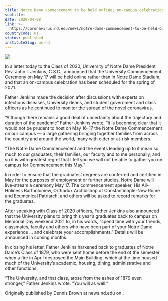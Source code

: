 ```yaml
---
title: Notre Dame commencement to be held online; on-campus celebration scheduled for spring 2021
subtitle: 
date: 2020-04-08
link: >-
  https://coronavirus.nd.edu/news/notre-dame-commencement-to-be-held-online-on-campus-celebration-scheduled-for-spring-2021/
countryCode: us
status: published
instituteSlug: us-nd
---
```

![](https://coronavirus.nd.edu/assets/383101/1600x630/tassels_5_feature.jpg)

In a letter today to the Class of 2020, University of Notre Dame President Rev. John I. Jenkins, C.S.C., announced that the University Commencement Ceremony on May 17 will be held online rather than in Notre Dame Stadium, and that an on-campus celebration has been scheduled for the spring of 2021.

Father Jenkins made the decision after discussions with experts on infectious diseases, University deans, and student government and class officers as he continued to monitor the spread of the novel coronavirus.

“Although there remains a good deal of uncertainty about the trajectory and duration of the pandemic” Father Jenkins wrote, “it is becoming clear that it would not be prudent to host on May 16-17 the Notre Dame Commencement on our campus — a large gathering bringing together families from across the country and around the world, many with older or at-risk members.

“The Notre Dame Commencement and the events leading up to it mean so much to our graduates, their families, our faculty and to me personally, and so it is with greatest regret that I tell you we will not be able to gather you on campus for Commencement this May.”

In order to ensure that the graduates’ degrees are conferred and certified in May for the purposes of employment or further studies, Notre Dame will live-stream a ceremony May 17. The commencement speaker, His All-Holiness Bartholomew, Orthodox Archbishop of Constantinople-New Rome and Ecumenical Patriarch, and others will be asked to record remarks for the graduates.

After speaking with Class of 2020 officers, Father Jenkins also announced that the University plans to bring this year’s graduates back to campus on Memorial Day weekend 2021 to, in his words, “spend time with your friends, classmates, faculty and others who have been part of your Notre Dame experience … and celebrate your accomplishments.” Details will be announced in coming months.

In closing his letter, Father Jenkins harkened back to graduates of Notre Dame’s Class of 1879, who were sent home before the end of the semester when a fire in April destroyed the Main Building, which at the time housed much of the University’s academic, housing, dining, administrative and other functions.

“The University, and that class, arose from the ashes of 1879 even stronger,” Father Jenkins wrote. “You will as well.”

Originally published by Dennis Brown at news.nd.edu on .